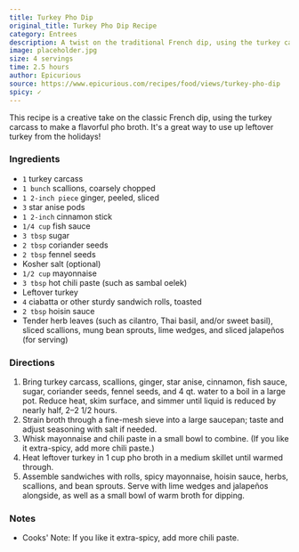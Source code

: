 ```yaml
---
title: Turkey Pho Dip
original_title: Turkey Pho Dip Recipe
category: Entrees
description: A twist on the traditional French dip, using the turkey carcass to make an aromatic broth.
image: placeholder.jpg
size: 4 servings
time: 2.5 hours
author: Epicurious
source: https://www.epicurious.com/recipes/food/views/turkey-pho-dip
spicy: ✓
---
```


This recipe is a creative take on the classic French dip, using the turkey carcass to make a flavorful pho broth. It's a great way to use up leftover turkey from the holidays!

### Ingredients

* `1` turkey carcass
* `1 bunch` scallions, coarsely chopped
* `1 2-inch piece` ginger, peeled, sliced
* `3` star anise pods
* `1 2-inch` cinnamon stick
* `1/4 cup` fish sauce
* `3 tbsp` sugar
* `2 tbsp` coriander seeds
* `2 tbsp` fennel seeds
* Kosher salt (optional)
* `1/2 cup` mayonnaise
* `3 tbsp` hot chili paste (such as sambal oelek)
* Leftover turkey
* `4` ciabatta or other sturdy sandwich rolls, toasted
* `2 tbsp` hoisin sauce
* Tender herb leaves (such as cilantro, Thai basil, and/or sweet basil), sliced scallions, mung bean sprouts, lime wedges, and sliced jalapeños (for serving)

### Directions

1. Bring turkey carcass, scallions, ginger, star anise, cinnamon, fish sauce, sugar, coriander seeds, fennel seeds, and 4 qt. water to a boil in a large pot. Reduce heat, skim surface, and simmer until liquid is reduced by nearly half, 2–2 1/2 hours.
2. Strain broth through a fine-mesh sieve into a large saucepan; taste and adjust seasoning with salt if needed.
3. Whisk mayonnaise and chili paste in a small bowl to combine. (If you like it extra-spicy, add more chili paste.)
4. Heat leftover turkey in 1 cup pho broth in a medium skillet until warmed through.
5. Assemble sandwiches with rolls, spicy mayonnaise, hoisin sauce, herbs, scallions, and bean sprouts. Serve with lime wedges and jalapeños alongside, as well as a small bowl of warm broth for dipping.

### Notes

* Cooks' Note: If you like it extra-spicy, add more chili paste.